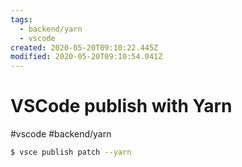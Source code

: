 ```yaml
---
tags:
  - backend/yarn
  - vscode
created: 2020-05-20T09:10:22.445Z
modified: 2020-05-20T09:10:54.041Z
---
```


# VSCode publish with Yarn

#vscode #backend/yarn

```bash
$ vsce publish patch --yarn
```
